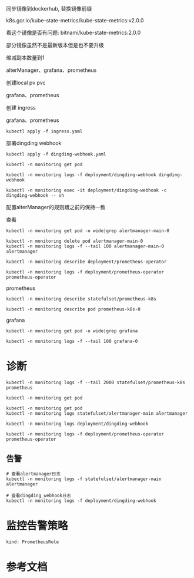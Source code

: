 同步镜像到dockerhub, 替换镜像前缀

k8s.gcr.io/kube-state-metrics/kube-state-metrics:v2.0.0

看这个镜像是否有问题: bitnami/kube-state-metrics:2.0.0





部分镜像虽然不是最新版本但是也不要升级



缩减副本数量到1

alterManager、grafana、prometheus



创建local pv pvc

grafana、prometheus



创建 ingress

grafana、prometheus

```
kubectl apply -f ingress.yaml
```



部署dingding webhook

```
kubectl apply -f dingding-webhook.yaml

kubectl -n monitoring get pod

kubectl -n monitoring logs -f deployment/dingding-webhook dingding-webhook

kubectl -n monitoring exec -it deployment/dingding-webhook -c dingding-webhook -- sh
```

配置alterManager的规则跟之前的保持一致



查看

```
kubectl -n monitoring get pod -o wide|grep alertmanager-main-0

kubectl -n monitoring delete pod alertmanager-main-0
kubectl -n monitoring logs -f --tail 100 alertmanager-main-0 alertmanager

kubectl -n monitoring describe deployment/prometheus-operator

kubectl -n monitoring logs -f deployment/prometheus-operator prometheus-operator
```


prometheus
```
kubectl -n monitoring describe statefulset/prometheus-k8s

kubectl -n monitoring describe pod prometheus-k8s-0
```

grafana

```
kubectl -n monitoring get pod -o wide|grep grafana

kubectl -n monitoring logs -f --tail 100 grafana-0

```



# 诊断

```
kubectl -n monitoring logs -f --tail 2000 statefulset/prometheus-k8s prometheus

kubectl -n monitoring get pod
```



```
kubectl -n monitoring get pod
kubectl -n monitoring logs statefulset/alertmanager-main alertmanager
```



```
kubectl -n monitoring logs deployment/dingding-webhook
```



```
kubectl -n monitoring logs -f deployment/prometheus-operator prometheus-operator
```



## 告警

```
# 查看alertmanager日志
kubectl -n monitoring logs -f statefulset/alertmanager-main alertmanager

# 查看dingding_webhook日志
kubectl -n monitoring logs -f deployment/dingding-webhook
```



# 监控告警策略

`kind: PrometheusRule`



# 参考文档

